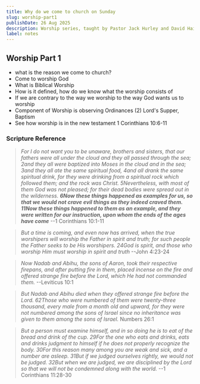 ```yaml
---
title: Why do we come to church on Sunday
slug: worship-part1
publishDate: 26 Aug 2025
description: Worship series, taught by Pastor Jack Hurley and David Haines Sermon Series on Worship
label: notes
---
```


## Worship Part 1 

- what is the reason we come to church?
- Come to worship God
- What is Biblical Worship
- How is it defined, how do we know what the worship consists of
- If we are contrary to the way we worship to the way God wants us to worship
- Component of Worship is observing Ordinances (2) Lord's Supper, Baptism
- See how worship is in the new testament 1 Corinthians 10:6-11

### Scripture Reference

> *For I do not want you to be unaware, brothers and sisters, that our fathers were all under the cloud and they all passed through the sea; 2and they all were baptized into Moses in the cloud and in the sea; 3and they all ate the same spiritual food, 4and all drank the same spiritual drink, for they were drinking from a spiritual rock which followed them; and the rock was Christ. 5Nevertheless, with most of them God was not pleased; for their dead bodies were spread out in the wilderness. **6Now these things happened as examples for us, so that we would not crave evil things as they indeed craved them. 11Now these things happened to them as an example, and they were written for our instruction, upon whom the ends of the ages have come***
> --1 Corinthians 10:1-11

> *But a time is coming, and even now has arrived, when the true worshipers will worship the Father in spirit and truth; for such people the Father seeks to be His worshipers. 24God is spirit, and those who worship Him must worship in spirit and truth*
> --John 4:23-24

> *Now Nadab and Abihu, the sons of Aaron, took their respective firepans, and after putting fire in them, placed incense on the fire and offered strange fire before the Lord, which He had not commanded them.*
> --Leviticus 10:1

> *But Nadab and Abihu died when they offered strange fire before the Lord. 62Those who were numbered of them were twenty-three thousand, every male from a month old and upward, for they were not numbered among the sons of Israel since no inheritance was given to them among the sons of Israel.*
> Numbers 26:1

> *But a person must examine himself, and in so doing he is to eat of the bread and drink of the cup. 29For the one who eats and drinks, eats and drinks judgment to himself if he does not properly recognize the body. 30For this reason many among you are weak and sick, and a number are asleep. 31But if we judged ourselves rightly, we would not be judged. 32But when we are judged, we are disciplined by the Lord so that we will not be condemned along with the world.*
> --1 Corinthians 11:28-30
